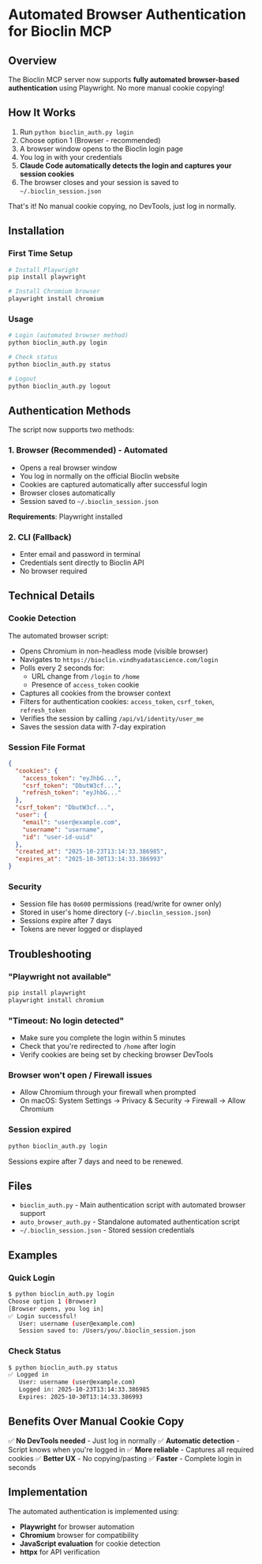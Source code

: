# Automated Browser Authentication for Bioclin MCP

## Overview

The Bioclin MCP server now supports **fully automated browser-based authentication** using Playwright. No more manual cookie copying!

## How It Works

1. Run `python bioclin_auth.py login`
2. Choose option 1 (Browser - recommended)
3. A browser window opens to the Bioclin login page
4. You log in with your credentials
5. **Claude Code automatically detects the login and captures your session cookies**
6. The browser closes and your session is saved to `~/.bioclin_session.json`

That's it! No manual cookie copying, no DevTools, just log in normally.

## Installation

### First Time Setup

```bash
# Install Playwright
pip install playwright

# Install Chromium browser
playwright install chromium
```

### Usage

```bash
# Login (automated browser method)
python bioclin_auth.py login

# Check status
python bioclin_auth.py status

# Logout
python bioclin_auth.py logout
```

## Authentication Methods

The script now supports two methods:

### 1. Browser (Recommended) - Automated
- Opens a real browser window
- You log in normally on the official Bioclin website
- Cookies are captured automatically after successful login
- Browser closes automatically
- Session saved to `~/.bioclin_session.json`

**Requirements**: Playwright installed

### 2. CLI (Fallback)
- Enter email and password in terminal
- Credentials sent directly to Bioclin API
- No browser required

## Technical Details

### Cookie Detection

The automated browser script:
- Opens Chromium in non-headless mode (visible browser)
- Navigates to `https://bioclin.vindhyadatascience.com/login`
- Polls every 2 seconds for:
  - URL change from `/login` to `/home`
  - Presence of `access_token` cookie
- Captures all cookies from the browser context
- Filters for authentication cookies: `access_token`, `csrf_token`, `refresh_token`
- Verifies the session by calling `/api/v1/identity/user_me`
- Saves the session data with 7-day expiration

### Session File Format

```json
{
  "cookies": {
    "access_token": "eyJhbG...",
    "csrf_token": "DbutW3cf...",
    "refresh_token": "eyJhbG..."
  },
  "csrf_token": "DbutW3cf...",
  "user": {
    "email": "user@example.com",
    "username": "username",
    "id": "user-id-uuid"
  },
  "created_at": "2025-10-23T13:14:33.386985",
  "expires_at": "2025-10-30T13:14:33.386993"
}
```

### Security

- Session file has `0o600` permissions (read/write for owner only)
- Stored in user's home directory (`~/.bioclin_session.json`)
- Sessions expire after 7 days
- Tokens are never logged or displayed

## Troubleshooting

### "Playwright not available"

```bash
pip install playwright
playwright install chromium
```

### "Timeout: No login detected"

- Make sure you complete the login within 5 minutes
- Check that you're redirected to `/home` after login
- Verify cookies are being set by checking browser DevTools

### Browser won't open / Firewall issues

- Allow Chromium through your firewall when prompted
- On macOS: System Settings → Privacy & Security → Firewall → Allow Chromium

### Session expired

```bash
python bioclin_auth.py login
```

Sessions expire after 7 days and need to be renewed.

## Files

- `bioclin_auth.py` - Main authentication script with automated browser support
- `auto_browser_auth.py` - Standalone automated authentication script
- `~/.bioclin_session.json` - Stored session credentials

## Examples

### Quick Login
```bash
$ python bioclin_auth.py login
Choose option 1 (Browser)
[Browser opens, you log in]
✅ Login successful!
   User: username (user@example.com)
   Session saved to: /Users/you/.bioclin_session.json
```

### Check Status
```bash
$ python bioclin_auth.py status
✅ Logged in
   User: username (user@example.com)
   Logged in: 2025-10-23T13:14:33.386985
   Expires: 2025-10-30T13:14:33.386993
```

## Benefits Over Manual Cookie Copy

✅ **No DevTools needed** - Just log in normally
✅ **Automatic detection** - Script knows when you're logged in
✅ **More reliable** - Captures all required cookies
✅ **Better UX** - No copying/pasting
✅ **Faster** - Complete login in seconds

## Implementation

The automated authentication is implemented using:
- **Playwright** for browser automation
- **Chromium** browser for compatibility
- **JavaScript evaluation** for cookie detection
- **httpx** for API verification
